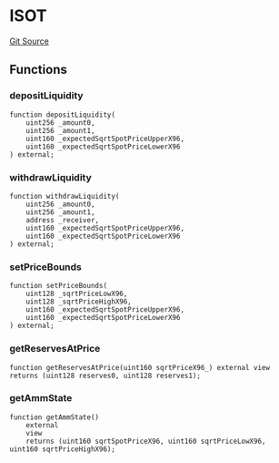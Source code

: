 # ISOT
[Git Source](https://github.com/ArrakisFinance/arrakis-modular/blob/9091a6ee814f061039fd7b968feddb93bbdf1110/src/interfaces/ISOT.sol)


## Functions
### depositLiquidity


```solidity
function depositLiquidity(
    uint256 _amount0,
    uint256 _amount1,
    uint160 _expectedSqrtSpotPriceUpperX96,
    uint160 _expectedSqrtSpotPriceLowerX96
) external;
```

### withdrawLiquidity


```solidity
function withdrawLiquidity(
    uint256 _amount0,
    uint256 _amount1,
    address _receiver,
    uint160 _expectedSqrtSpotPriceUpperX96,
    uint160 _expectedSqrtSpotPriceLowerX96
) external;
```

### setPriceBounds


```solidity
function setPriceBounds(
    uint128 _sqrtPriceLowX96,
    uint128 _sqrtPriceHighX96,
    uint160 _expectedSqrtSpotPriceUpperX96,
    uint160 _expectedSqrtSpotPriceLowerX96
) external;
```

### getReservesAtPrice


```solidity
function getReservesAtPrice(uint160 sqrtPriceX96_) external view returns (uint128 reserves0, uint128 reserves1);
```

### getAmmState


```solidity
function getAmmState()
    external
    view
    returns (uint160 sqrtSpotPriceX96, uint160 sqrtPriceLowX96, uint160 sqrtPriceHighX96);
```

